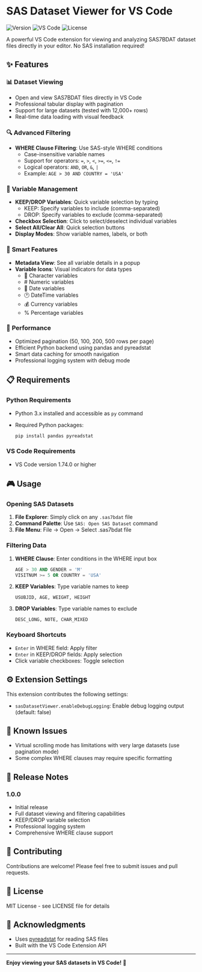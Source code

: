 # SAS Dataset Viewer for VS Code

![Version](https://img.shields.io/badge/version-1.0.0-blue)
![VS Code](https://img.shields.io/badge/VS%20Code-^1.74.0-blue)
![License](https://img.shields.io/badge/license-MIT-green)

A powerful VS Code extension for viewing and analyzing SAS7BDAT dataset files directly in your editor. No SAS installation required!

## ✨ Features

### 📊 **Dataset Viewing**

- Open and view SAS7BDAT files directly in VS Code
- Professional tabular display with pagination
- Support for large datasets (tested with 12,000+ rows)
- Real-time data loading with visual feedback

### 🔍 **Advanced Filtering**

- **WHERE Clause Filtering**: Use SAS-style WHERE conditions
  - Case-insensitive variable names
  - Support for operators: `=`, `>`, `<`, `>=`, `<=`, `!=`
  - Logical operators: `AND`, `OR`, `&`, `|`
  - Example: `AGE > 30 AND COUNTRY = 'USA'`

### 📝 **Variable Management**

- **KEEP/DROP Variables**: Quick variable selection by typing
  - KEEP: Specify variables to include (comma-separated)
  - DROP: Specify variables to exclude (comma-separated)
- **Checkbox Selection**: Click to select/deselect individual variables
- **Select All/Clear All**: Quick selection buttons
- **Display Modes**: Show variable names, labels, or both

### 🎯 **Smart Features**

- **Metadata View**: See all variable details in a popup
- **Variable Icons**: Visual indicators for data types
  - 📝 Character variables
  - \# Numeric variables
  - 📅 Date variables
  - 🕐 DateTime variables
  - 💰 Currency variables
  - % Percentage variables

### 🚀 **Performance**

- Optimized pagination (50, 100, 200, 500 rows per page)
- Efficient Python backend using pandas and pyreadstat
- Smart data caching for smooth navigation
- Professional logging system with debug mode

## 📋 Requirements

### Python Requirements

- Python 3.x installed and accessible as `py` command
- Required Python packages:

  ```bash
  pip install pandas pyreadstat
  ```

### VS Code Requirements

- VS Code version 1.74.0 or higher

## 🎮 Usage

### Opening SAS Datasets

1. **File Explorer**: Simply click on any `.sas7bdat` file
2. **Command Palette**: Use `SAS: Open SAS Dataset` command
3. **File Menu**: File → Open → Select .sas7bdat file

### Filtering Data

1. **WHERE Clause**: Enter conditions in the WHERE input box

   ```sql
   AGE > 30 AND GENDER = 'M'
   VISITNUM >= 5 OR COUNTRY = 'USA'
   ```

2. **KEEP Variables**: Type variable names to keep

   ```
   USUBJID, AGE, WEIGHT, HEIGHT
   ```

3. **DROP Variables**: Type variable names to exclude

   ```
   DESC_LONG, NOTE, CHAR_MIXED
   ```

### Keyboard Shortcuts

- `Enter` in WHERE field: Apply filter
- `Enter` in KEEP/DROP fields: Apply selection
- Click variable checkboxes: Toggle selection

## ⚙️ Extension Settings

This extension contributes the following settings:

- `sasDatasetViewer.enableDebugLogging`: Enable debug logging output (default: false)

## 🐛 Known Issues

- Virtual scrolling mode has limitations with very large datasets (use pagination mode)
- Some complex WHERE clauses may require specific formatting

## 📝 Release Notes

### 1.0.0

- Initial release
- Full dataset viewing and filtering capabilities
- KEEP/DROP variable selection
- Professional logging system
- Comprehensive WHERE clause support

## 🤝 Contributing

Contributions are welcome! Please feel free to submit issues and pull requests.

## 📄 License

MIT License - see LICENSE file for details

## 🙏 Acknowledgments

- Uses [pyreadstat](https://github.com/Roche/pyreadstat) for reading SAS files
- Built with the VS Code Extension API

---

**Enjoy viewing your SAS datasets in VS Code!** 🎉
